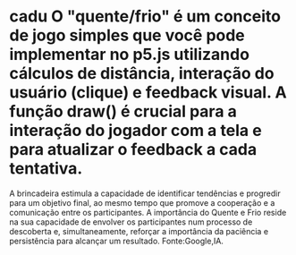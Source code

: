 # cadu O "quente/frio" é um conceito de jogo simples que você pode implementar no p5.js utilizando cálculos de distância, interação do usuário (clique) e feedback visual. A função draw() é crucial para a interação do jogador com a tela e para atualizar o feedback a cada tentativa.
 A brincadeira estimula a capacidade de identificar tendências e progredir para um objetivo final, ao mesmo tempo que promove a cooperação e a comunicação entre os participantes. A importância do Quente e Frio reside na sua capacidade de envolver os participantes num processo de descoberta e, simultaneamente, reforçar a importância da paciência e persistência para alcançar um resultado.
 Fonte:Google,IA.
